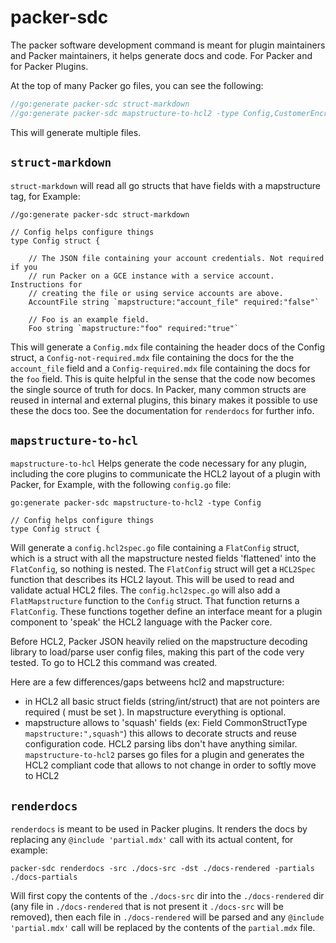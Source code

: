 
# packer-sdc

The packer software development command is meant for plugin maintainers and
Packer maintainers, it helps generate docs and code. For Packer and for Packer
Plugins.

At the top of many Packer go files, you can see the following:

```go
//go:generate packer-sdc struct-markdown
//go:generate packer-sdc mapstructure-to-hcl2 -type Config,CustomerEncryptionKey
```
This will generate multiple files.

## `struct-markdown`

`struct-markdown` will read all go structs that have fields with a mapstructure
tag, for Example:


```
//go:generate packer-sdc struct-markdown

// Config helps configure things
type Config struct {

	// The JSON file containing your account credentials. Not required if you
	// run Packer on a GCE instance with a service account. Instructions for
	// creating the file or using service accounts are above.
	AccountFile string `mapstructure:"account_file" required:"false"`

    // Foo is an example field.
    Foo string `mapstructure:"foo" required:"true"`
```

This will generate a `Config.mdx` file containing the header docs of the Config
struct, a `Config-not-required.mdx` file containing the docs for the the
`account_file` field and a `Config-required.mdx` file containing the docs for
the `foo` field. This is quite helpful in the sense that the code now becomes
the single source of truth for docs. In Packer, many common structs are reused
in internal and external plugins, this binary makes it possible to use these the
docs too. See the documentation for `renderdocs` for further info.

## `mapstructure-to-hcl`

`mapstructure-to-hcl` Helps generate the code necessary for any plugin,
including the core plugins to communicate the HCL2 layout of a plugin with
Packer, for Example, with the following `config.go` file:


```
go:generate packer-sdc mapstructure-to-hcl2 -type Config

// Config helps configure things
type Config struct {
```

Will generate a `config.hcl2spec.go` file containing a `FlatConfig` struct,
which is a struct with all the mapstructure nested fields 'flattened' into the
`FlatConfig`, so nothing is nested. The `FlatConfig` struct will get a
`HCL2Spec` function that describes its HCL2 layout. This will be used to read
and validate actual HCL2 files. The `config.hcl2spec.go` will also add a
`FlatMapstructure` function to the `Config` struct. That function returns a
`FlatConfig`. These functions together define an interface meant for a plugin
component to 'speak' the HCL2 language with the Packer core.

Before HCL2, Packer JSON heavily relied on the mapstructure decoding library to
load/parse user config files, making this part of the code very tested. To go to
HCL2 this command was created. 

Here are a few differences/gaps betweens hcl2 and mapstructure:
 * in HCL2 all basic struct fields (string/int/struct) that are not pointers
  are required ( must be set ). In mapstructure everything is optional.
 * mapstructure allows to 'squash' fields
 (ex: Field CommonStructType `mapstructure:",squash"`) this allows to
 decorate structs and reuse configuration code. HCL2 parsing libs don't have
 anything similar.
`mapstructure-to-hcl2` parses go files for a plugin and generates the HCL2
compliant code that allows to not change in
order to softly move to HCL2

## `renderdocs`

`renderdocs` is meant to be used in Packer plugins. It renders the docs by
replacing any `@include 'partial.mdx'` call with its actual content, for
example:

`packer-sdc renderdocs -src ./docs-src -dst ./docs-rendered -partials ./docs-partials`

Will first copy the contents of the `./docs-src` dir into the `./docs-rendered`
dir (any file in `./docs-rendered` that is not present it `./docs-src` will be
removed), then each file in `./docs-rendered` will be parsed and any 
`@include 'partial.mdx'` call will be replaced by the contents of the 
`partial.mdx` file.
